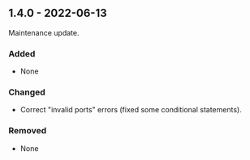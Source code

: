 ## 1.4.0 - 2022-06-13

Maintenance update.

### Added
- None

### Changed
- Correct "invalid ports" errors (fixed some conditional statements).

### Removed
- None
